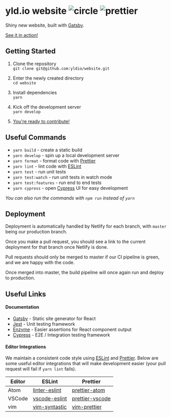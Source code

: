 # yld.io website ![circle][circle-badge] ![prettier][prettier-badge]

Shiny new website, built with [Gatsby].

[See it in action!][production]

[prettier-badge]: https://img.shields.io/badge/code_style-prettier-ff69b4.svg?style=flat-square
[circle]: https://circleci.com/gh/yldio/website
[circle-badge]: https://circleci.com/gh/yldio/website.svg?style=svg

## Getting Started

1.  Clone the repository  
    `git clone git@github.com:yldio/website.git`

2.  Enter the newly created directory  
    `cd website`

3.  Install dependencies  
    `yarn`

4.  Kick off the development server  
    `yarn develop`

5.  [You're ready to contribute!](http://localhost:8000)

## Useful Commands

* `yarn build` - create a static build
* `yarn develop` - spin up a local development server
* `yarn format` - format code with [Prettier]
* `yarn lint` - lint code with [ESLint]
* `yarn test` - run unit tests
* `yarn test:watch` - run unit tests in watch mode
* `yarn test:features` - run end to end tests
* `yarn cypress` - open [Cypress] UI for easy development

_You can also run the commands with `npm run` instead of `yarn`_

## Deployment

Deployment is automatically handled by Netlify for each branch, with `master` being our production branch.

Once you make a pull request, you should see a link to the current deployment for that branch once Netlify is done.

Pull requests should only be merged to master if our CI pipeline is green, and we are happy with the code.

Once merged into master, the build pipeline will once again run and deploy to production.

## Useful Links

#### Documentation

* [Gatsby] - Static site generator for React
* [Jest] - Unit testing framework
* [Enzyme] - Easier assertions for React component output
* [Cypress] - E2E / Integration testing framework

#### Editor Integrations

We maintain a consistent code style using [ESLint] and [Prettier]. Below are some useful editor integrations that will make development easier (your pull request will fail if `yarn lint` fails).

| Editor | ESLint          | Prettier          |
| ------ | --------------- | ----------------- |
| Atom   | [linter-eslint] | [prettier-atom]   |
| VSCode | [vscode-eslint] | [prettier-vscode] |
| vim    | [vim-syntastic] | [vim-prettier]    |

[linter-eslint]: https://atom.io/packages/linter-eslint
[prettier-atom]: https://atom.io/packages/prettier-atom
[vscode-eslint]: https://github.com/Microsoft/vscode-eslint
[prettier-vscode]: https://github.com/prettier/prettier-vscode/
[vim-syntastic]: https://github.com/vim-syntastic/syntastic
[vim-prettier]: https://github.com/prettier/vim-prettier
[eslint]: https://eslint.org/
[cypress]: https://docs.cypress.io/api/introduction/api.html
[prettier]: https://prettier.io/
[gatsby]: https://www.gatsbyjs.org/
[jest]: https://facebook.github.io/jest/docs/en/api.html
[production]: https://yld.netlify.com/
[enzyme]: http://airbnb.io/enzyme/
